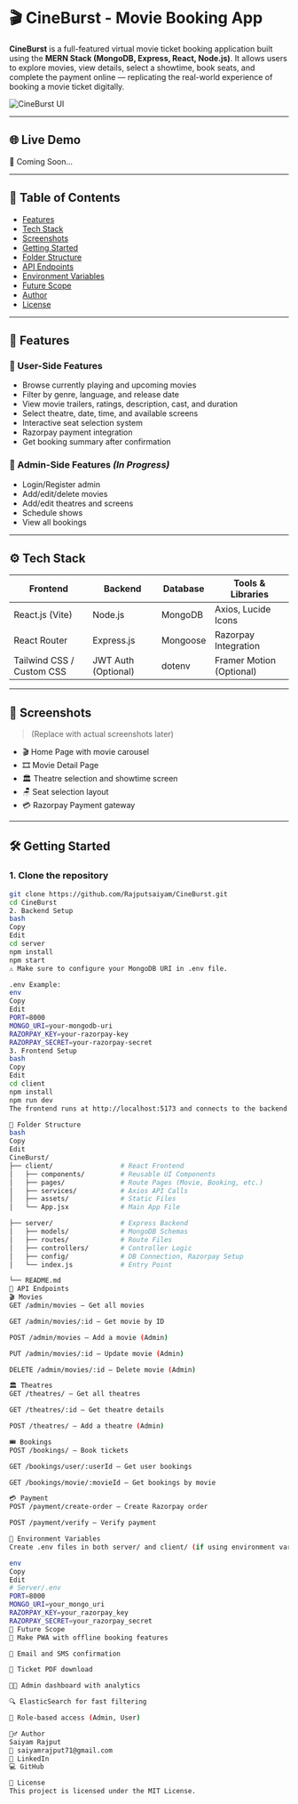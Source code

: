 # 🎬 CineBurst - Movie Booking App

**CineBurst** is a full-featured virtual movie ticket booking application built using the **MERN Stack (MongoDB, Express, React, Node.js)**. It allows users to explore movies, view details, select a showtime, book seats, and complete the payment online — replicating the real-world experience of booking a movie ticket digitally.

![CineBurst UI](https://your-image-link.com/banner.jpg) <!-- Optional: Add image link or remove line -->

---

## 🌐 Live Demo

🚧 Coming Soon...

---

## 📌 Table of Contents

- [Features](#-features)
- [Tech Stack](#-tech-stack)
- [Screenshots](#-screenshots)
- [Getting Started](#-getting-started)
- [Folder Structure](#-folder-structure)
- [API Endpoints](#-api-endpoints)
- [Environment Variables](#-environment-variables)
- [Future Scope](#-future-scope)
- [Author](#-author)
- [License](#-license)

---

## 🎯 Features

### 👥 User-Side Features
- Browse currently playing and upcoming movies
- Filter by genre, language, and release date
- View movie trailers, ratings, description, cast, and duration
- Select theatre, date, time, and available screens
- Interactive seat selection system
- Razorpay payment integration
- Get booking summary after confirmation

### 🔐 Admin-Side Features *(In Progress)*
- Login/Register admin
- Add/edit/delete movies
- Add/edit theatres and screens
- Schedule shows
- View all bookings

---

## ⚙️ Tech Stack

| Frontend      | Backend     | Database | Tools & Libraries        |
|---------------|-------------|----------|---------------------------|
| React.js (Vite) | Node.js     | MongoDB  | Axios, Lucide Icons       |
| React Router  | Express.js  | Mongoose | Razorpay Integration      |
| Tailwind CSS / Custom CSS | JWT Auth (Optional) | dotenv | Framer Motion (Optional) |

---

## 📸 Screenshots

> (Replace with actual screenshots later)

- 🎬 Home Page with movie carousel
- 🎞️ Movie Detail Page
- 🏛️ Theatre selection and showtime screen
- 🪑 Seat selection layout
- 💳 Razorpay Payment gateway

---

## 🛠️ Getting Started

### 1. Clone the repository

```bash
git clone https://github.com/Rajputsaiyam/CineBurst.git
cd CineBurst
2. Backend Setup
bash
Copy
Edit
cd server
npm install
npm start
⚠️ Make sure to configure your MongoDB URI in .env file.

.env Example:
env
Copy
Edit
PORT=8000
MONGO_URI=your-mongodb-uri
RAZORPAY_KEY=your-razorpay-key
RAZORPAY_SECRET=your-razorpay-secret
3. Frontend Setup
bash
Copy
Edit
cd client
npm install
npm run dev
The frontend runs at http://localhost:5173 and connects to the backend running at http://localhost:8000.

📂 Folder Structure
bash
Copy
Edit
CineBurst/
├── client/                 # React Frontend
│   ├── components/         # Reusable UI Components
│   ├── pages/              # Route Pages (Movie, Booking, etc.)
│   ├── services/           # Axios API Calls
│   ├── assets/             # Static Files
│   └── App.jsx             # Main App File

├── server/                 # Express Backend
│   ├── models/             # MongoDB Schemas
│   ├── routes/             # Route Files
│   ├── controllers/        # Controller Logic
│   ├── config/             # DB Connection, Razorpay Setup
│   └── index.js            # Entry Point

└── README.md
📡 API Endpoints
🎬 Movies
GET /admin/movies – Get all movies

GET /admin/movies/:id – Get movie by ID

POST /admin/movies – Add a movie (Admin)

PUT /admin/movies/:id – Update movie (Admin)

DELETE /admin/movies/:id – Delete movie (Admin)

🏛️ Theatres
GET /theatres/ – Get all theatres

GET /theatres/:id – Get theatre details

POST /theatres/ – Add a theatre (Admin)

🎟️ Bookings
POST /bookings/ – Book tickets

GET /bookings/user/:userId – Get user bookings

GET /bookings/movie/:movieId – Get bookings by movie

💳 Payment
POST /payment/create-order – Create Razorpay order

POST /payment/verify – Verify payment

🔐 Environment Variables
Create .env files in both server/ and client/ (if using environment variables for keys).

env
Copy
Edit
# Server/.env
PORT=8000
MONGO_URI=your_mongo_uri
RAZORPAY_KEY=your_razorpay_key
RAZORPAY_SECRET=your_razorpay_secret
🧠 Future Scope
📱 Make PWA with offline booking features

📧 Email and SMS confirmation

🧾 Ticket PDF download

🧑‍💼 Admin dashboard with analytics

🔍 ElasticSearch for fast filtering

🔐 Role-based access (Admin, User)

🙋‍♂️ Author
Saiyam Rajput
📧 saiyamrajput71@gmail.com
🔗 LinkedIn
💻 GitHub

📄 License
This project is licensed under the MIT License.
